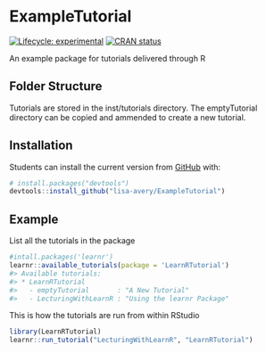 
<!-- README.md is generated from README.Rmd. Please edit that file -->

# ExampleTutorial

<!-- badges: start -->

[![Lifecycle:
experimental](https://img.shields.io/badge/lifecycle-experimental-orange.svg)](https://www.tidyverse.org/lifecycle/#experimental)
[![CRAN
status](https://www.r-pkg.org/badges/version/ExampleTutorial)](https://CRAN.R-project.org/package=ExampleTutorial)
<!-- badges: end -->

An example package for tutorials delivered through R

## Folder Structure

Tutorials are stored in the inst/tutorials directory. The emptyTutorial
directory can be copied and ammended to create a new tutorial.

## Installation

Students can install the current version from
[GitHub](https://github.com/) with:

``` r
# install.packages("devtools")
devtools::install_github("lisa-avery/ExampleTutorial")
```

## Example

List all the tutorials in the package

``` r
#intall.packages('learnr')
learnr::available_tutorials(package = 'LearnRTutorial')
#> Available tutorials:
#> * LearnRTutorial
#>   - emptyTutorial       : "A New Tutorial"
#>   - LecturingWithLearnR : "Using the learnr Package"
```

This is how the tutorials are run from within RStudio

``` r
library(LearnRTutorial)
learnr::run_tutorial("LecturingWithLearnR", "LearnRTutorial")
```

